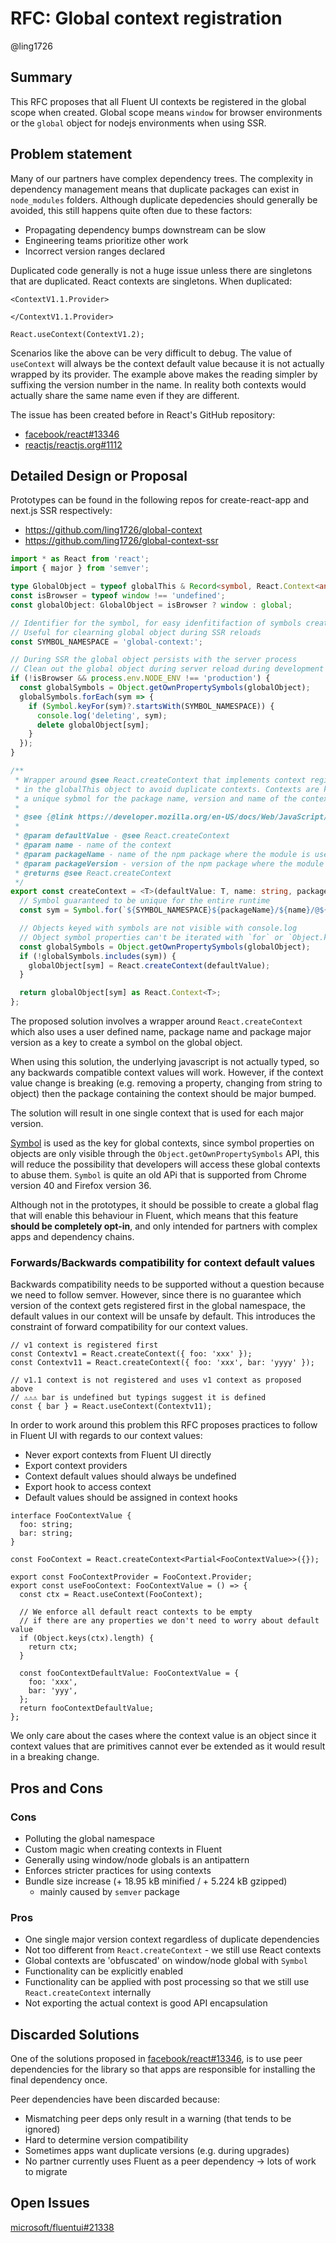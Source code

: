# RFC: Global context registration

@ling1726

## Summary

This RFC proposes that all Fluent UI contexts be registered in the global scope when created. Global scope means
`window` for browser environments or the `global` object for nodejs environments when using SSR.

## Problem statement

Many of our partners have complex dependency trees. The complexity in dependency management means that duplicate
packages can exist in `node_modules` folders. Although duplicate depedencies should generally be avoided, this still
happens quite often due to these factors:

- Propagating dependency bumps downstream can be slow
- Engineering teams prioritize other work
- Incorrect version ranges declared

Duplicated code generally is not a huge issue unless there are singletons that are duplicated. React contexts are
singletons. When duplicated:

```tsx
<ContextV1.1.Provider>

</ContextV1.1.Provider>

React.useContext(ContextV1.2);
```

Scenarios like the above can be very difficult to debug. The value of `useContext` will always be the context
default value because it is not actually wrapped by its provider. The example above makes the reading simpler
by suffixing the version number in the name. In reality both contexts would actually share the same name even if
they are different.

The issue has been created before in React's GitHub repository:

- [facebook/react#13346](https://github.com/facebook/react/issues/13346)
- [reactjs/reactjs.org#1112](https://github.com/reactjs/reactjs.org/pull/1112)

## Detailed Design or Proposal

Prototypes can be found in the following repos for create-react-app and next.js SSR respectively:

- https://github.com/ling1726/global-context
- https://github.com/ling1726/global-context-ssr

```ts
import * as React from 'react';
import { major } from 'semver';

type GlobalObject = typeof globalThis & Record<symbol, React.Context<any>>;
const isBrowser = typeof window !== 'undefined';
const globalObject: GlobalObject = isBrowser ? window : global;

// Identifier for the symbol, for easy idenfitifaction of symbols created by this util
// Useful for clearning global object during SSR reloads
const SYMBOL_NAMESPACE = 'global-context:';

// During SSR the global object persists with the server process
// Clean out the global object during server reload during development
if (!isBrowser && process.env.NODE_ENV !== 'production') {
  const globalSymbols = Object.getOwnPropertySymbols(globalObject);
  globalSymbols.forEach(sym => {
    if (Symbol.keyFor(sym)?.startsWith(SYMBOL_NAMESPACE)) {
      console.log('deleting', sym);
      delete globalObject[sym];
    }
  });
}

/**
 * Wrapper around @see React.createContext that implements context registration
 * in the globalThis object to avoid duplicate contexts. Contexts are keyed with
 * a unique sybmol for the package name, version and name of the context.
 *
 * @see {@link https://developer.mozilla.org/en-US/docs/Web/JavaScript/Reference/Global_Objects/Symbol}
 *
 * @param defaultValue - @see React.createContext
 * @param name - name of the context
 * @param packageName - name of the npm package where the module is used
 * @param packageVersion - version of the npm package where the module is used
 * @returns @see React.createContext
 */
export const createContext = <T>(defaultValue: T, name: string, packageName: string, packageVersion: string) => {
  // Symbol guaranteed to be unique for the entire runtime
  const sym = Symbol.for(`${SYMBOL_NAMESPACE}${packageName}/${name}/@${major(packageVersion)}`);

  // Objects keyed with symbols are not visible with console.log
  // Object symbol properties can't be iterated with `for` or `Object.keys`
  const globalSymbols = Object.getOwnPropertySymbols(globalObject);
  if (!globalSymbols.includes(sym)) {
    globalObject[sym] = React.createContext(defaultValue);
  }

  return globalObject[sym] as React.Context<T>;
};
```

The proposed solution involves a wrapper around `React.createContext` which also uses a user defined name, package name
and package major version as a key to create a symbol on the global object.

When using this solution, the underlying javascript is not actually typed, so any backwards compatible context values
will work. However, if the context value change is breaking (e.g. removing a property, changing from string to object)
then the package containing the context should be major bumped.

The solution will result in one single context that is used for each major version.

[Symbol](https://developer.mozilla.org/en-US/docs/Web/JavaScript/Reference/Global_Objects/Symbol)
is used as the key for global contexts, since symbol properties on objects are only visible through the
`Object.getOwnPropertySymbols` API, this will reduce the possibility that developers will access these global
contexts to abuse them. `Symbol` is quite an old APi that is supported from Chrome version 40 and Firefox version 36.

Although not in the prototypes, it should be possible to create a global flag that will enable this behaviour in
Fluent, which means that this feature **should be completely opt-in**, and only intended for partners with complex
apps and dependency chains.

### Forwards/Backwards compatibility for context default values

Backwards compatibility needs to be supported without a question because we need to follow semver.
However, since there is no guarantee which version of the context gets registered first in the global namespace, the default
values in our context will be unsafe by default. This introduces the constraint of forward compatibility for our
context values.

```tsx
// v1 context is registered first
const Contextv1 = React.createContext({ foo: 'xxx' });
const Contextv11 = React.createContext({ foo: 'xxx', bar: 'yyyy' });

// v1.1 context is not registered and uses v1 context as proposed above
// ⚠️⚠️⚠️ bar is undefined but typings suggest it is defined
const { bar } = React.useContext(Contextv11);
```

In order to work around this problem this RFC proposes practices to follow in Fluent UI with regards to our
context values:

- Never export contexts from Fluent UI directly
- Export context providers
- Context default values should always be undefined
- Export hook to access context
- Default values should be assigned in context hooks

```tsx
interface FooContextValue {
  foo: string;
  bar: string;
}

const FooContext = React.createContext<Partial<FooContextValue>>({});

export const FooContextProvider = FooContext.Provider;
export const useFooContext: FooContextValue = () => {
  const ctx = React.useContext(FooContext);

  // We enforce all default react contexts to be empty
  // if there are any properties we don't need to worry about default value
  if (Object.keys(ctx).length) {
    return ctx;
  }

  const fooContextDefaultValue: FooContextValue = {
    foo: 'xxx',
    bar: 'yyy',
  };
  return fooContextDefaultValue;
};
```

We only care about the cases where the context value is an object since it context values that are primitives
cannot ever be extended as it would result in a breaking change.

## Pros and Cons

### Cons

- Polluting the global namespace
- Custom magic when creating contexts in Fluent
- Generally using window/node globals is an antipattern
- Enforces stricter practices for using contexts
- Bundle size increase (+ 18.95 kB minified / + 5.224 kB gzipped)
  - mainly caused by `semver` package

### Pros

- One single major version context regardless of duplicate dependencies
- Not too different from `React.createContext` - we still use React contexts
- Global contexts are 'obfuscated' on window/node global with `Symbol`
- Functionality can be explicitly enabled
- Functionality can be applied with post processing so that we still use `React.createContext` internally
- Not exporting the actual context is good API encapsulation

## Discarded Solutions

One of the solutions proposed in [facebook/react#13346](https://github.com/facebook/react/issues/13346), is to use
peer dependencies for the library so that apps are responsible for installing the final dependency once.

Peer dependencies have been discarded because:

- Mismatching peer deps only result in a warning (that tends to be ignored)
- Hard to determine version compatibility
- Sometimes apps want duplicate versions (e.g. during upgrades)
- No partner currently uses Fluent as a peer dependency -> lots of work to migrate

## Open Issues

[microsoft/fluentui#21338](https://github.com/microsoft/fluentui/issues/21338)
